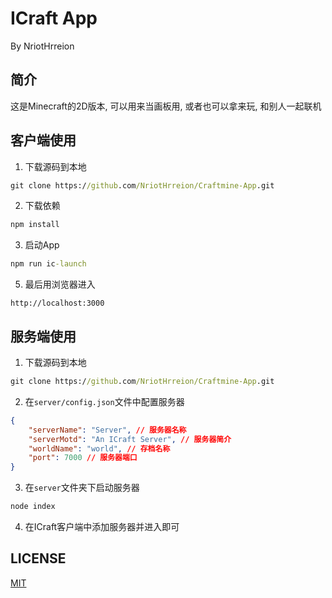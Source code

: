 # ICraft App

By NriotHrreion

## 简介

这是Minecraft的2D版本, 可以用来当画板用, 或者也可以拿来玩, 和别人一起联机

## 客户端使用

1. 下载源码到本地

```cmd
git clone https://github.com/NriotHrreion/Craftmine-App.git
```

2. 下载依赖

```cmd
npm install
```

3. 启动App

```cmd
npm run ic-launch
```

5. 最后用浏览器进入

```
http://localhost:3000
```

## 服务端使用

1. 下载源码到本地

```cmd
git clone https://github.com/NriotHrreion/Craftmine-App.git
```

2. 在`server/config.json`文件中配置服务器

```json
{
    "serverName": "Server", // 服务器名称
    "serverMotd": "An ICraft Server", // 服务器简介
    "worldName": "world", // 存档名称
    "port": 7000 // 服务器端口
}
```

3. 在`server`文件夹下启动服务器

```cmd
node index
```

4. 在ICraft客户端中添加服务器并进入即可

## LICENSE

[MIT](./LICENSE)
